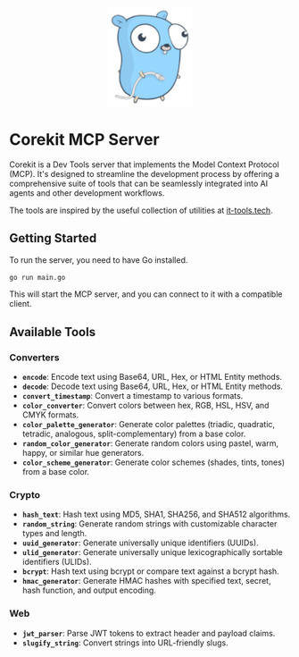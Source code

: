 <p align="center">
  <picture>
    <img alt="CoreKit logo (egonelbre/gophers)" width="150" src=".assets/gohper.png" />
  </picture>
</p>

# Corekit MCP Server

Corekit is a Dev Tools server that implements the Model Context Protocol (MCP). It's designed to streamline the development process by offering a comprehensive suite of tools that can be seamlessly integrated into AI agents and other development workflows.

The tools are inspired by the useful collection of utilities at [it-tools.tech](https://it-tools.tech/).

## Getting Started

To run the server, you need to have Go installed.

```bash
go run main.go
```

This will start the MCP server, and you can connect to it with a compatible client.

## Available Tools

### Converters

- **`encode`**: Encode text using Base64, URL, Hex, or HTML Entity methods.
- **`decode`**: Decode text using Base64, URL, Hex, or HTML Entity methods.
- **`convert_timestamp`**: Convert a timestamp to various formats.
- **`color_converter`**: Convert colors between hex, RGB, HSL, HSV, and CMYK formats.
- **`color_palette_generator`**: Generate color palettes (triadic, quadratic, tetradic, analogous, split-complementary) from a base color.
- **`random_color_generator`**: Generate random colors using pastel, warm, happy, or similar hue generators.
- **`color_scheme_generator`**: Generate color schemes (shades, tints, tones) from a base color.

### Crypto

- **`hash_text`**: Hash text using MD5, SHA1, SHA256, and SHA512 algorithms.
- **`random_string`**: Generate random strings with customizable character types and length.
- **`uuid_generator`**: Generate universally unique identifiers (UUIDs).
- **`ulid_generator`**: Generate universally unique lexicographically sortable identifiers (ULIDs).
- **`bcrypt`**: Hash text using bcrypt or compare text against a bcrypt hash.
- **`hmac_generator`**: Generate HMAC hashes with specified text, secret, hash function, and output encoding.

### Web

- **`jwt_parser`**: Parse JWT tokens to extract header and payload claims.
- **`slugify_string`**: Convert strings into URL-friendly slugs.
